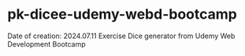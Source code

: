 # pk-dicee-udemy-webd-bootcamp
Date of creation: 2024.07.11
Exercise Dice generator from Udemy Web Development Bootcamp
